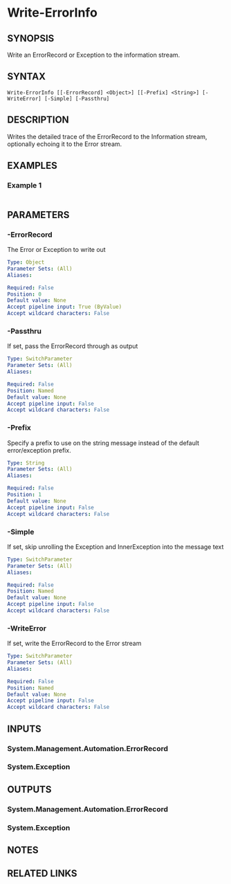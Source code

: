 ﻿---
external help file: Information-help.xml
online version:
schema: 2.0.0
---

# Write-ErrorInfo

## SYNOPSIS

Write an ErrorRecord or Exception to the information stream.

## SYNTAX

```posh
Write-ErrorInfo [[-ErrorRecord] <Object>] [[-Prefix] <String>] [-WriteError] [-Simple] [-Passthru]
```

## DESCRIPTION

Writes the detailed trace of the ErrorRecord to the Information stream, optionally echoing it to the Error stream.

## EXAMPLES

### Example 1

```posh

```

## PARAMETERS

### -ErrorRecord

The Error or Exception to write out

```yaml
Type: Object
Parameter Sets: (All)
Aliases:

Required: False
Position: 0
Default value: None
Accept pipeline input: True (ByValue)
Accept wildcard characters: False
```

### -Passthru

If set, pass the ErrorRecord through as output

```yaml
Type: SwitchParameter
Parameter Sets: (All)
Aliases:

Required: False
Position: Named
Default value: None
Accept pipeline input: False
Accept wildcard characters: False
```

### -Prefix

Specify a prefix to use on the string message instead of the default error/exception prefix.

```yaml
Type: String
Parameter Sets: (All)
Aliases:

Required: False
Position: 1
Default value: None
Accept pipeline input: False
Accept wildcard characters: False
```

### -Simple

If set, skip unrolling the Exception and InnerException into the message text

```yaml
Type: SwitchParameter
Parameter Sets: (All)
Aliases:

Required: False
Position: Named
Default value: None
Accept pipeline input: False
Accept wildcard characters: False
```

### -WriteError

If set, write the ErrorRecord to the Error stream

```yaml
Type: SwitchParameter
Parameter Sets: (All)
Aliases:

Required: False
Position: Named
Default value: None
Accept pipeline input: False
Accept wildcard characters: False
```

## INPUTS

### System.Management.Automation.ErrorRecord

### System.Exception


## OUTPUTS

### System.Management.Automation.ErrorRecord

### System.Exception

## NOTES

## RELATED LINKS

